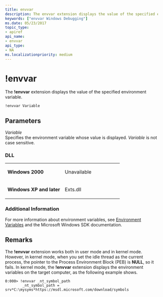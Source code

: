 ```yaml
---
title: envvar
description: The envvar extension displays the value of the specified environment variable.
keywords: ["envvar Windows Debugging"]
ms.date: 05/23/2017
topic_type:
- apiref
api_name:
- envvar
api_type:
- NA
ms.localizationpriority: medium
---
```


# !envvar


The **!envvar** extension displays the value of the specified environment variable.

```dbgcmd
!envvar Variable
```

## <span id="Parameters"></span><span id="parameters"></span><span id="PARAMETERS"></span>Parameters


<span id="_______Variable______"></span><span id="_______variable______"></span><span id="_______VARIABLE______"></span> *Variable*   
Specifies the environment variable whose value is displayed. *Variable* is not case sensitive.

### <span id="DLL"></span><span id="dll"></span>DLL

<table>
<colgroup>
<col width="50%" />
<col width="50%" />
</colgroup>
<tbody>
<tr class="odd">
<td align="left"><p><strong>Windows 2000</strong></p></td>
<td align="left"><p>Unavailable</p></td>
</tr>
<tr class="even">
<td align="left"><p><strong>Windows XP and later</strong></p></td>
<td align="left"><p>Exts.dll</p></td>
</tr>
</tbody>
</table>

 

### <span id="Additional_Information"></span><span id="additional_information"></span><span id="ADDITIONAL_INFORMATION"></span>Additional Information

For more information about environment variables, see [Environment Variables](environment-variables.md) and the Microsoft Windows SDK documentation.

Remarks
-------

The **!envvar** extension works both in user mode and in kernel mode. However, in kernel mode, when you set the idle thread as the current process, the pointer to the Process Environment Block (PEB) is **NULL**, so it fails. In kernel mode, the **!envvar** extension displays the environment variables on the target computer, as the following example shows.

```dbgcmd
0:000> !envvar _nt_symbol_path
        _nt_symbol_path = srv*C:\mysyms*https://msdl.microsoft.com/download/symbols
```

 

 





